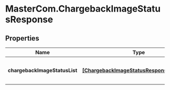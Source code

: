 # MasterCom.ChargebackImageStatusResponse

## Properties

Name | Type | Description | Notes
------------ | ------------- | ------------- | -------------
**chargebackImageStatusList** | [**[ChargebackImageStatusResponseStructure]**](ChargebackImageStatusResponseStructure.md) | A list of chargeback image statuses | [optional] 


